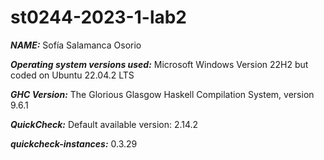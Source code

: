 # st0244-2023-1-lab2

***NAME:*** Sofía Salamanca Osorio 
  
***Operating system versions used:*** Microsoft Windows Version 22H2 but coded on Ubuntu 22.04.2 LTS
  
***GHC Version:*** The Glorious Glasgow Haskell Compilation System, version 9.6.1
  
***QuickCheck:*** Default available version: 2.14.2
  
***quickcheck-instances:*** 0.3.29
